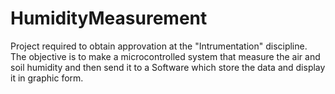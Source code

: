 # HumidityMeasurement
Project required to obtain approvation at the "Intrumentation" discipline. The objective is to make a microcontrolled system that measure the air and soil humidity and then send it to a Software which store the data and display it in graphic form.
